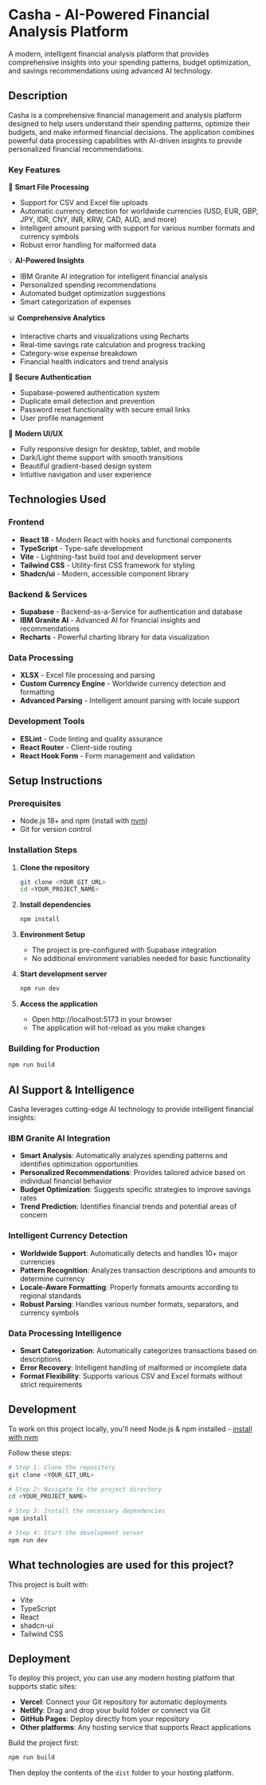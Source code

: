 # Casha - AI-Powered Financial Analysis Platform

A modern, intelligent financial analysis platform that provides comprehensive insights into your spending patterns, budget optimization, and savings recommendations using advanced AI technology.


## Description

Casha is a comprehensive financial management and analysis platform designed to help users understand their spending patterns, optimize their budgets, and make informed financial decisions. The application combines powerful data processing capabilities with AI-driven insights to provide personalized financial recommendations.

### Key Features

🚀 **Smart File Processing**
- Support for CSV and Excel file uploads
- Automatic currency detection for worldwide currencies (USD, EUR, GBP, JPY, IDR, CNY, INR, KRW, CAD, AUD, and more)
- Intelligent amount parsing with support for various number formats and currency symbols
- Robust error handling for malformed data

💡 **AI-Powered Insights**
- IBM Granite AI integration for intelligent financial analysis
- Personalized spending recommendations
- Automated budget optimization suggestions
- Smart categorization of expenses

📊 **Comprehensive Analytics**
- Interactive charts and visualizations using Recharts
- Real-time savings rate calculation and progress tracking
- Category-wise expense breakdown
- Financial health indicators and trend analysis

🔐 **Secure Authentication**
- Supabase-powered authentication system
- Duplicate email detection and prevention
- Password reset functionality with secure email links
- User profile management

🎨 **Modern UI/UX**
- Fully responsive design for desktop, tablet, and mobile
- Dark/Light theme support with smooth transitions
- Beautiful gradient-based design system
- Intuitive navigation and user experience

## Technologies Used

### Frontend
- **React 18** - Modern React with hooks and functional components
- **TypeScript** - Type-safe development
- **Vite** - Lightning-fast build tool and development server
- **Tailwind CSS** - Utility-first CSS framework for styling
- **Shadcn/ui** - Modern, accessible component library

### Backend & Services
- **Supabase** - Backend-as-a-Service for authentication and database
- **IBM Granite AI** - Advanced AI for financial insights and recommendations
- **Recharts** - Powerful charting library for data visualization

### Data Processing
- **XLSX** - Excel file processing and parsing
- **Custom Currency Engine** - Worldwide currency detection and formatting
- **Advanced Parsing** - Intelligent amount parsing with locale support

### Development Tools
- **ESLint** - Code linting and quality assurance
- **React Router** - Client-side routing
- **React Hook Form** - Form management and validation

## Setup Instructions

### Prerequisites
- Node.js 18+ and npm (install with [nvm](https://github.com/nvm-sh/nvm#installing-and-updating))
- Git for version control

### Installation Steps

1. **Clone the repository**
   ```bash
   git clone <YOUR_GIT_URL>
   cd <YOUR_PROJECT_NAME>
   ```

2. **Install dependencies**
   ```bash
   npm install
   ```

3. **Environment Setup**
   - The project is pre-configured with Supabase integration
   - No additional environment variables needed for basic functionality

4. **Start development server**
   ```bash
   npm run dev
   ```

5. **Access the application**
   - Open http://localhost:5173 in your browser
   - The application will hot-reload as you make changes

### Building for Production

```bash
npm run build
```

## AI Support & Intelligence

Casha leverages cutting-edge AI technology to provide intelligent financial insights:

### IBM Granite AI Integration
- **Smart Analysis**: Automatically analyzes spending patterns and identifies optimization opportunities
- **Personalized Recommendations**: Provides tailored advice based on individual financial behavior
- **Budget Optimization**: Suggests specific strategies to improve savings rates
- **Trend Prediction**: Identifies financial trends and potential areas of concern

### Intelligent Currency Detection
- **Worldwide Support**: Automatically detects and handles 10+ major currencies
- **Pattern Recognition**: Analyzes transaction descriptions and amounts to determine currency
- **Locale-Aware Formatting**: Properly formats amounts according to regional standards
- **Robust Parsing**: Handles various number formats, separators, and currency symbols

### Data Processing Intelligence
- **Smart Categorization**: Automatically categorizes transactions based on descriptions
- **Error Recovery**: Intelligent handling of malformed or incomplete data
- **Format Flexibility**: Supports various CSV and Excel formats without strict requirements

## Development

To work on this project locally, you'll need Node.js & npm installed - [install with nvm](https://github.com/nvm-sh/nvm#installing-and-updating)

Follow these steps:

```sh
# Step 1: Clone the repository
git clone <YOUR_GIT_URL>

# Step 2: Navigate to the project directory
cd <YOUR_PROJECT_NAME>

# Step 3: Install the necessary dependencies
npm install

# Step 4: Start the development server
npm run dev
```

## What technologies are used for this project?

This project is built with:

- Vite
- TypeScript
- React
- shadcn-ui
- Tailwind CSS

## Deployment

To deploy this project, you can use any modern hosting platform that supports static sites:

- **Vercel**: Connect your Git repository for automatic deployments
- **Netlify**: Drag and drop your build folder or connect via Git
- **GitHub Pages**: Deploy directly from your repository
- **Other platforms**: Any hosting service that supports React applications

Build the project first:
```bash
npm run build
```

Then deploy the contents of the `dist` folder to your hosting platform.
